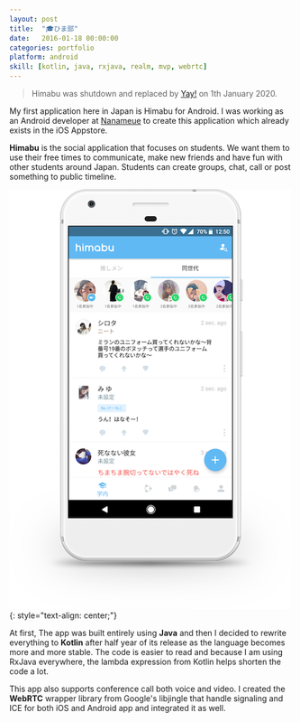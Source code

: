 ```yaml
---
layout: post
title:  "🎓ひま部"
date:   2016-01-18 00:00:00
categories: portfolio
platform: android
skill: [kotlin, java, rxjava, realm, mvp, webrtc]
---
```


>Himabu was shutdown and replaced by [Yay!](https://note.com/yay_official/n/n94e9e7b9f038) on 1th January 2020.

My first application here in Japan is Himabu for Android. I was working as an Android developer at [Nanameue](https://nanameue.jp/) to create this application which already exists in the iOS Appstore.

**Himabu** is the social application that focuses on students. We want them to use their free times to communicate, make new friends and have fun with other students around Japan. Students can create groups, chat, call or post something to public timeline.

![image](/img/portfolio/himabu.png)
{: style="text-align: center;"}

At first, The app was built entirely using **Java** and then I decided to rewrite everything to **Kotlin** after half year of its release as the language becomes more and more stable. The code is easier to read and because I am using RxJava everywhere, the lambda expression from Kotlin helps shorten the code a lot.

This app also supports conference call both voice and video. I created the **WebRTC** wrapper library from Google's libjingle that handle signaling and ICE for both iOS and Android app and integrated it as well.